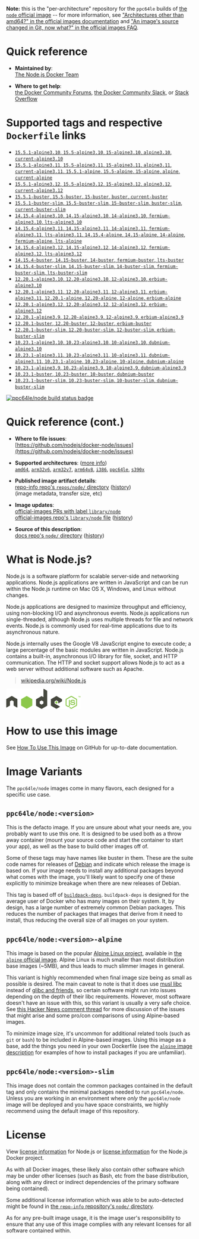 <!--

********************************************************************************

WARNING:

    DO NOT EDIT "node/README.md"

    IT IS AUTO-GENERATED

    (from the other files in "node/" combined with a set of templates)

********************************************************************************

-->

**Note:** this is the "per-architecture" repository for the `ppc64le` builds of [the `node` official image](https://hub.docker.com/_/node) -- for more information, see ["Architectures other than amd64?" in the official images documentation](https://github.com/docker-library/official-images#architectures-other-than-amd64) and ["An image's source changed in Git, now what?" in the official images FAQ](https://github.com/docker-library/faq#an-images-source-changed-in-git-now-what).

# Quick reference

-	**Maintained by**:  
	[The Node.js Docker Team](https://github.com/nodejs/docker-node)

-	**Where to get help**:  
	[the Docker Community Forums](https://forums.docker.com/), [the Docker Community Slack](https://dockr.ly/slack), or [Stack Overflow](https://stackoverflow.com/search?tab=newest&q=docker)

# Supported tags and respective `Dockerfile` links

-	[`15.5.1-alpine3.10`, `15.5-alpine3.10`, `15-alpine3.10`, `alpine3.10`, `current-alpine3.10`](https://github.com/nodejs/docker-node/blob/ad676318f09f9dee821ac6704340000d75fe31bc/15/alpine3.10/Dockerfile)
-	[`15.5.1-alpine3.11`, `15.5-alpine3.11`, `15-alpine3.11`, `alpine3.11`, `current-alpine3.11`, `15.5.1-alpine`, `15.5-alpine`, `15-alpine`, `alpine`, `current-alpine`](https://github.com/nodejs/docker-node/blob/ad676318f09f9dee821ac6704340000d75fe31bc/15/alpine3.11/Dockerfile)
-	[`15.5.1-alpine3.12`, `15.5-alpine3.12`, `15-alpine3.12`, `alpine3.12`, `current-alpine3.12`](https://github.com/nodejs/docker-node/blob/ad676318f09f9dee821ac6704340000d75fe31bc/15/alpine3.12/Dockerfile)
-	[`15.5.1-buster`, `15.5-buster`, `15-buster`, `buster`, `current-buster`](https://github.com/nodejs/docker-node/blob/ad676318f09f9dee821ac6704340000d75fe31bc/15/buster/Dockerfile)
-	[`15.5.1-buster-slim`, `15.5-buster-slim`, `15-buster-slim`, `buster-slim`, `current-buster-slim`](https://github.com/nodejs/docker-node/blob/ad676318f09f9dee821ac6704340000d75fe31bc/15/buster-slim/Dockerfile)
-	[`14.15.4-alpine3.10`, `14.15-alpine3.10`, `14-alpine3.10`, `fermium-alpine3.10`, `lts-alpine3.10`](https://github.com/nodejs/docker-node/blob/ad676318f09f9dee821ac6704340000d75fe31bc/14/alpine3.10/Dockerfile)
-	[`14.15.4-alpine3.11`, `14.15-alpine3.11`, `14-alpine3.11`, `fermium-alpine3.11`, `lts-alpine3.11`, `14.15.4-alpine`, `14.15-alpine`, `14-alpine`, `fermium-alpine`, `lts-alpine`](https://github.com/nodejs/docker-node/blob/ad676318f09f9dee821ac6704340000d75fe31bc/14/alpine3.11/Dockerfile)
-	[`14.15.4-alpine3.12`, `14.15-alpine3.12`, `14-alpine3.12`, `fermium-alpine3.12`, `lts-alpine3.12`](https://github.com/nodejs/docker-node/blob/ad676318f09f9dee821ac6704340000d75fe31bc/14/alpine3.12/Dockerfile)
-	[`14.15.4-buster`, `14.15-buster`, `14-buster`, `fermium-buster`, `lts-buster`](https://github.com/nodejs/docker-node/blob/ad676318f09f9dee821ac6704340000d75fe31bc/14/buster/Dockerfile)
-	[`14.15.4-buster-slim`, `14.15-buster-slim`, `14-buster-slim`, `fermium-buster-slim`, `lts-buster-slim`](https://github.com/nodejs/docker-node/blob/ad676318f09f9dee821ac6704340000d75fe31bc/14/buster-slim/Dockerfile)
-	[`12.20.1-alpine3.10`, `12.20-alpine3.10`, `12-alpine3.10`, `erbium-alpine3.10`](https://github.com/nodejs/docker-node/blob/ad676318f09f9dee821ac6704340000d75fe31bc/12/alpine3.10/Dockerfile)
-	[`12.20.1-alpine3.11`, `12.20-alpine3.11`, `12-alpine3.11`, `erbium-alpine3.11`, `12.20.1-alpine`, `12.20-alpine`, `12-alpine`, `erbium-alpine`](https://github.com/nodejs/docker-node/blob/ad676318f09f9dee821ac6704340000d75fe31bc/12/alpine3.11/Dockerfile)
-	[`12.20.1-alpine3.12`, `12.20-alpine3.12`, `12-alpine3.12`, `erbium-alpine3.12`](https://github.com/nodejs/docker-node/blob/ad676318f09f9dee821ac6704340000d75fe31bc/12/alpine3.12/Dockerfile)
-	[`12.20.1-alpine3.9`, `12.20-alpine3.9`, `12-alpine3.9`, `erbium-alpine3.9`](https://github.com/nodejs/docker-node/blob/ad676318f09f9dee821ac6704340000d75fe31bc/12/alpine3.9/Dockerfile)
-	[`12.20.1-buster`, `12.20-buster`, `12-buster`, `erbium-buster`](https://github.com/nodejs/docker-node/blob/ad676318f09f9dee821ac6704340000d75fe31bc/12/buster/Dockerfile)
-	[`12.20.1-buster-slim`, `12.20-buster-slim`, `12-buster-slim`, `erbium-buster-slim`](https://github.com/nodejs/docker-node/blob/ad676318f09f9dee821ac6704340000d75fe31bc/12/buster-slim/Dockerfile)
-	[`10.23.1-alpine3.10`, `10.23-alpine3.10`, `10-alpine3.10`, `dubnium-alpine3.10`](https://github.com/nodejs/docker-node/blob/ad676318f09f9dee821ac6704340000d75fe31bc/10/alpine3.10/Dockerfile)
-	[`10.23.1-alpine3.11`, `10.23-alpine3.11`, `10-alpine3.11`, `dubnium-alpine3.11`, `10.23.1-alpine`, `10.23-alpine`, `10-alpine`, `dubnium-alpine`](https://github.com/nodejs/docker-node/blob/ad676318f09f9dee821ac6704340000d75fe31bc/10/alpine3.11/Dockerfile)
-	[`10.23.1-alpine3.9`, `10.23-alpine3.9`, `10-alpine3.9`, `dubnium-alpine3.9`](https://github.com/nodejs/docker-node/blob/ad676318f09f9dee821ac6704340000d75fe31bc/10/alpine3.9/Dockerfile)
-	[`10.23.1-buster`, `10.23-buster`, `10-buster`, `dubnium-buster`](https://github.com/nodejs/docker-node/blob/ad676318f09f9dee821ac6704340000d75fe31bc/10/buster/Dockerfile)
-	[`10.23.1-buster-slim`, `10.23-buster-slim`, `10-buster-slim`, `dubnium-buster-slim`](https://github.com/nodejs/docker-node/blob/ad676318f09f9dee821ac6704340000d75fe31bc/10/buster-slim/Dockerfile)

[![ppc64le/node build status badge](https://img.shields.io/jenkins/s/https/doi-janky.infosiftr.net/job/multiarch/job/ppc64le/job/node.svg?label=ppc64le/node%20%20build%20job)](https://doi-janky.infosiftr.net/job/multiarch/job/ppc64le/job/node/)

# Quick reference (cont.)

-	**Where to file issues**:  
	[https://github.com/nodejs/docker-node/issues](https://github.com/nodejs/docker-node/issues)

-	**Supported architectures**: ([more info](https://github.com/docker-library/official-images#architectures-other-than-amd64))  
	[`amd64`](https://hub.docker.com/r/amd64/node/), [`arm32v6`](https://hub.docker.com/r/arm32v6/node/), [`arm32v7`](https://hub.docker.com/r/arm32v7/node/), [`arm64v8`](https://hub.docker.com/r/arm64v8/node/), [`i386`](https://hub.docker.com/r/i386/node/), [`ppc64le`](https://hub.docker.com/r/ppc64le/node/), [`s390x`](https://hub.docker.com/r/s390x/node/)

-	**Published image artifact details**:  
	[repo-info repo's `repos/node/` directory](https://github.com/docker-library/repo-info/blob/master/repos/node) ([history](https://github.com/docker-library/repo-info/commits/master/repos/node))  
	(image metadata, transfer size, etc)

-	**Image updates**:  
	[official-images PRs with label `library/node`](https://github.com/docker-library/official-images/pulls?q=label%3Alibrary%2Fnode)  
	[official-images repo's `library/node` file](https://github.com/docker-library/official-images/blob/master/library/node) ([history](https://github.com/docker-library/official-images/commits/master/library/node))

-	**Source of this description**:  
	[docs repo's `node/` directory](https://github.com/docker-library/docs/tree/master/node) ([history](https://github.com/docker-library/docs/commits/master/node))

# What is Node.js?

Node.js is a software platform for scalable server-side and networking applications. Node.js applications are written in JavaScript and can be run within the Node.js runtime on Mac OS X, Windows, and Linux without changes.

Node.js applications are designed to maximize throughput and efficiency, using non-blocking I/O and asynchronous events. Node.js applications run single-threaded, although Node.js uses multiple threads for file and network events. Node.js is commonly used for real-time applications due to its asynchronous nature.

Node.js internally uses the Google V8 JavaScript engine to execute code; a large percentage of the basic modules are written in JavaScript. Node.js contains a built-in, asynchronous I/O library for file, socket, and HTTP communication. The HTTP and socket support allows Node.js to act as a web server without additional software such as Apache.

> [wikipedia.org/wiki/Node.js](https://en.wikipedia.org/wiki/Node.js)

![logo](https://raw.githubusercontent.com/docker-library/docs/01c12653951b2fe592c1f93a13b4e289ada0e3a1/node/logo.png)

# How to use this image

See [How To Use This Image](https://github.com/nodejs/docker-node/blob/master/README.md#how-to-use-this-image) on GitHub for up-to-date documentation.

# Image Variants

The `ppc64le/node` images come in many flavors, each designed for a specific use case.

## `ppc64le/node:<version>`

This is the defacto image. If you are unsure about what your needs are, you probably want to use this one. It is designed to be used both as a throw away container (mount your source code and start the container to start your app), as well as the base to build other images off of.

Some of these tags may have names like buster in them. These are the suite code names for releases of [Debian](https://wiki.debian.org/DebianReleases) and indicate which release the image is based on. If your image needs to install any additional packages beyond what comes with the image, you'll likely want to specify one of these explicitly to minimize breakage when there are new releases of Debian.

This tag is based off of [`buildpack-deps`](https://hub.docker.com/_/buildpack-deps/). `buildpack-deps` is designed for the average user of Docker who has many images on their system. It, by design, has a large number of extremely common Debian packages. This reduces the number of packages that images that derive from it need to install, thus reducing the overall size of all images on your system.

## `ppc64le/node:<version>-alpine`

This image is based on the popular [Alpine Linux project](https://alpinelinux.org), available in [the `alpine` official image](https://hub.docker.com/_/alpine). Alpine Linux is much smaller than most distribution base images (~5MB), and thus leads to much slimmer images in general.

This variant is highly recommended when final image size being as small as possible is desired. The main caveat to note is that it does use [musl libc](https://musl.libc.org) instead of [glibc and friends](https://www.etalabs.net/compare_libcs.html), so certain software might run into issues depending on the depth of their libc requirements. However, most software doesn't have an issue with this, so this variant is usually a very safe choice. See [this Hacker News comment thread](https://news.ycombinator.com/item?id=10782897) for more discussion of the issues that might arise and some pro/con comparisons of using Alpine-based images.

To minimize image size, it's uncommon for additional related tools (such as `git` or `bash`) to be included in Alpine-based images. Using this image as a base, add the things you need in your own Dockerfile (see the [`alpine` image description](https://hub.docker.com/_/alpine/) for examples of how to install packages if you are unfamiliar).

## `ppc64le/node:<version>-slim`

This image does not contain the common packages contained in the default tag and only contains the minimal packages needed to run `ppc64le/node`. Unless you are working in an environment where *only* the `ppc64le/node` image will be deployed and you have space constraints, we highly recommend using the default image of this repository.

# License

View [license information](https://github.com/nodejs/node/blob/master/LICENSE) for Node.js or [license information](https://github.com/nodejs/docker-node/blob/master/LICENSE) for the Node.js Docker project.

As with all Docker images, these likely also contain other software which may be under other licenses (such as Bash, etc from the base distribution, along with any direct or indirect dependencies of the primary software being contained).

Some additional license information which was able to be auto-detected might be found in [the `repo-info` repository's `node/` directory](https://github.com/docker-library/repo-info/tree/master/repos/node).

As for any pre-built image usage, it is the image user's responsibility to ensure that any use of this image complies with any relevant licenses for all software contained within.
